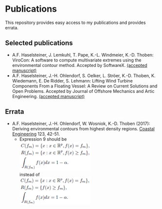# Publications
This repository provides easy access to my publications and provides errata.
## Selected publications
* A.F. Haselsteiner, J. Lemkuhl, T. Pape, K.-L. Windmeier, K.-D. Thoben: 
ViroCon: A software to compute multivariate extremes using the environmental contour method. 
Accepted by SoftwareX. [(accepted manuscript)](https://github.com/ahaselsteiner/publications/blob/master/2018-10-25_SoftwareX_ViroCon_revised.pdf)
* A.F. Haselsteiner, J.-H. Ohlendorf, S. Oelker, L. Ströer, K.-D. Thoben, K. Wiedemann, E. De Ridder, S. Lehmann: 
Lifting Wind Turbine Components From a Floating Vessel: A Review on Current Solutions and Open Problems. 
Accepted by Journal of Offshore Mechanics and Artic Engineering. [(accepted manuscript)](doi.org/10.1115/1.4042385)

## Errata
* A.F. Haselsteiner, J.-H. Ohlendorf, W. Wosniok, K.-D. Thoben (2017): Deriving environmental contours from highest density regions. [Coastal Engineering](https://doi.org/10.1016/j.coastaleng.2017.03.002) 123, 42-51. 
  * Expression 9 should be  
![correct](errata/CoastalEngineering2018_expression8_erratum.png)  
instead of  
![wrong](errata/CoastalEngineering2018_expression8_original.png)  
